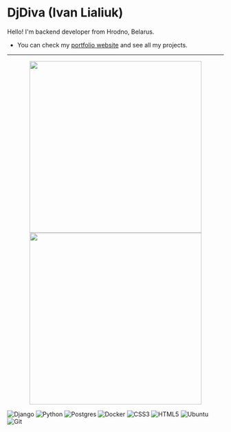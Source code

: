 #  DjDiva (Ivan Lialiuk)

Hello! I'm backend developer from Hrodno, Belarus.

* You can check my [portfolio website](https://ohmylual.github.io/) and see all my projects.

-----

<p align = "center">
  <img src = "https://github-readme-stats.vercel.app/api?username=ohmylual&show_icons=true&theme=bear" width = 400>
  <img src = "https://github-readme-streak-stats.herokuapp.com?user=ohmylual&theme=dark&hide_border=true" width = 400>
</p>

  
![Django](https://img.shields.io/badge/django-%23092E20.svg?style=for-the-badge&logo=django&logoColor=white)
![Python](https://img.shields.io/badge/python-3670A0?style=for-the-badge&logo=python&logoColor=ffdd54)
![Postgres](https://img.shields.io/badge/postgres-%23316192.svg?style=for-the-badge&logo=postgresql&logoColor=white)
![Docker](https://img.shields.io/badge/docker-%230db7ed.svg?style=for-the-badge&logo=docker&logoColor=white)
![CSS3](https://img.shields.io/badge/css3-%231572B6.svg?style=for-the-badge&logo=css3&logoColor=white)
![HTML5](https://img.shields.io/badge/html5-%23E34F26.svg?style=for-the-badge&logo=html5&logoColor=white)
![Ubuntu](https://img.shields.io/badge/Ubuntu-E95420?style=for-the-badge&logo=ubuntu&logoColor=white)
![Git](https://img.shields.io/badge/git-%23F05033.svg?style=for-the-badge&logo=git&logoColor=white)
